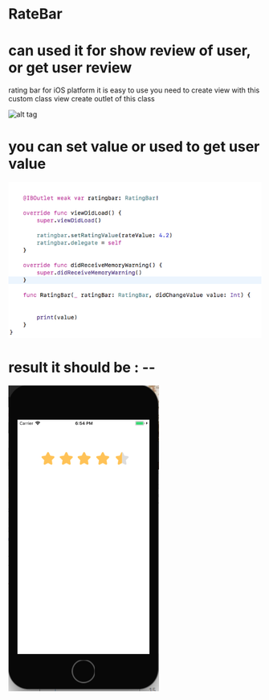 # RateBar
# can used it for show review of user, or get user review

rating bar for iOS platform it is easy to use 
you need to create view with this custom class view 
create outlet of this class

 ![alt tag](https://github.com/ragaie/RateBar/blob/master/Screen%20Shot%202017-11-06%20at%206.54.00%20PM.png)


# you can set value or used to get user value 
 ![alt tag](https://github.com/ragaie/RateBar/blob/master/Screen%20Shot%202017-11-06%20at%206.51.17%20PM.png)

# result it should be : --

 ![alt tag](https://github.com/ragaie/RateBar/blob/master/Screen%20Shot%202017-11-06%20at%206.54.25%20PM.png)
